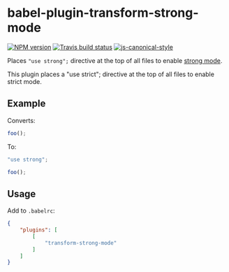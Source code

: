 # babel-plugin-transform-strong-mode

[![NPM version](http://img.shields.io/npm/v/babel-plugin-transform-strong-mode.svg?style=flat-square)](https://www.npmjs.org/package/babel-plugin-transform-strong-mode)
[![Travis build status](http://img.shields.io/travis/gajus/babel-plugin-transform-strong-mode/master.svg?style=flat-square)](https://travis-ci.org/gajus/babel-plugin-transform-strong-mode)
[![js-canonical-style](https://img.shields.io/badge/code%20style-canonical-blue.svg?style=flat-square)](https://github.com/gajus/canonical)

Places `"use strong";` directive at the top of all files to enable [strong mode](https://developers.google.com/v8/experiments?hl=en#strong-mode).

This plugin places a "use strict"; directive at the top of all files to enable strict mode.

## Example

Converts:

```js
foo();
```

To:

```js
"use strong";

foo();
```

## Usage

Add to `.babelrc`:

```json
{
    "plugins": [
        [
            "transform-strong-mode"
        ]
    ]
}
```
